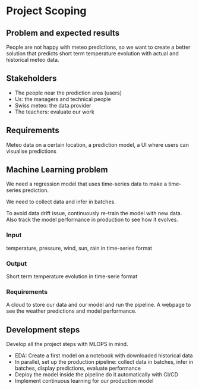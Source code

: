 # Project Scoping

## Problem and expected results

People are not happy with meteo predictions, so we want to create a better solution that predicts short term temperature evolution with actual and historical meteo data.

## Stakeholders

- The people near the prediction area (users)
- Us: the managers and technical people
- Swiss meteo: the data provider
- The teachers: evaluate our work

## Requirements

Meteo data on a certain location, a prediction model, a UI where users can visualise predictions

## Machine Learning problem

We need a regression model that uses time-series data to make a time-series prediction.

We need to collect data and infer in batches.

To avoid data drift issue, continuously re-train the model with new data. Also track the model performance in production to see how it evolves.

### Input

temperature, pressure, wind, sun, rain in time-series format

### Output

Short term temperature evolution in time-serie format

### Requirements

A cloud to store our data and our model and run the pipeline.
A webpage to see the weather predictions and model performance.

## Development steps

Develop all the project steps with MLOPS in mind.

- EDA: Create a first model on a notebook with downloaded historical data
- In parallel, set up the production pipeline: collect data in batches, infer in batches, display predictions, evaluate performance
- Deploy the model inside the pipeline do it automatically with CI/CD
- Implement continuous learning for our production model


